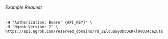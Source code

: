 
###### Example Request
```curl \
-H "Authorization: Bearer {API_KEY}" \
-H "Ngrok-Version: 2" \
https://api.ngrok.com/reserved_domains/rd_2ElcuQwyObcDKKklRvOJ4ceZuts
